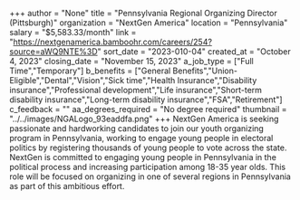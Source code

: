 +++
author = "None"
title = "Pennsylvania Regional Organizing Director (Pittsburgh)"
organization = "NextGen America"
location = "Pennsylvania"
salary = "$5,583.33/month"
link = "https://nextgenamerica.bamboohr.com/careers/254?source=aWQ9NTE%3D"
sort_date = "2023-010-04"
created_at = "October 4, 2023"
closing_date = "November 15, 2023"
a_job_type = ["Full Time","Temporary"]
b_benefits = ["General Benefits","Union-Eligible","Dental","Vision","Sick time","Health Insurance","Disability insurance","Professional development","Life insurance","Short-term disability insurance","Long-term disability insurance","FSA","Retirement"]
c_feedback = ""
aa_degrees_required = "No degree required"
thumbnail = "../../images/NGALogo_93eaddfa.png"
+++
NextGen America is seeking passionate and hardworking candidates to join our youth organizing program in Pennsylvania, working to engage young people in electoral politics by registering thousands of young people to vote across the state. NextGen is committed to engaging young people in Pennsylvania in the political process and increasing participation among 18-35 year olds. This role will be focused on organizing in one of several regions in Pennsylvania as part of this ambitious effort.